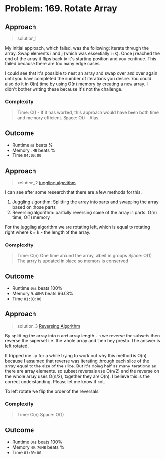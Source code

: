 # Problem: 169. Rotate Array

## Approach

> solution_1

My initial approach, which failed, was the following: iterate through the array. Swap elements i and j (which was essentially i+k). Once j reached the end of the array it flips back to it's starting position and you continue. This failed because there are too many edge cases.

I could see that it's possible to nest an array and swap over and over again until you have completed the number of iterations you desire. You could also do it in O(n) time by using O(n) memory by creating a new array. I didn't bother writing these because it's not the challenge.

### Complexity

> Time: O() - If it has worked, this approach would have been both time and memory efficient. 
> Space: O() - Alas.

## Outcome

- Runtime `ms` beats %
- Memory `.MB` beats %
- Time `04:00:00`

## Approach

> solution_2 [juggling algorithm](https://www.geeksforgeeks.org/juggling-algorithm-for-array-rotation/)

I can see after some research that there are a few methods for this.

1. Juggling algorithm: Splitting the array into parts and swapping the array based on those parts
2. Reversing algorithm: partially reversing some of the array in parts. O(n) time, O(1) memory

For the juggling algorithm we are rotating left, which is equal to rotating right where k = k - the length of the array.

### Complexity

> Time: O(n) One time around the array, albeit in groups
> Space: O(1) The array is updated in place so memory is conserved

## Outcome

- Runtime `0ms` beats 100%
- Memory `9.48MB` beats 66.08%
- Time `01:00:00`

## Approach

> solution_3 [Reversing Algorithm](https://www.geeksforgeeks.org/array-rotation/#expected-approach-2-using-reversal-algorithm-on-time-and-o1-space:~:text=The%20idea%20is%20based%20on%20the%20observation)

By splitting the array into n and array length - n we reverse the subsets then reverse the superset i.e. the whole array and then hey presto. The answer is left rotated.

It tripped me up for a while trying to work out why this method is O(n) because I assumed that reverse was iterating through each slice of the array equal to the size of the slice. But it's doing half as many iterations as there are array elements. so subset reversals use O(n/2) and the reverse on the whole array uses O(n/2), together they are O(n). I believe this is the correct understanding. Please let me know if not.

To left rotate we flip the order of the reversals.

### Complexity

> Time: O(n) 
> Space: O(1) 

## Outcome

- Runtime `0ms` beats 100%
- Memory `49.76MB` beats %
- Time `01:00:00`